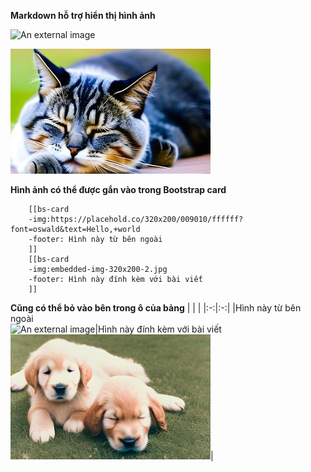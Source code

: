**Markdown hỗ trợ hiển thị hình ảnh**

![An external image](https://placehold.co/320x200/100090/ffffff?font=roboto&text=Hello,+world "Hình này từ bên ngoài")

![An attached image](embedded-img-320x200-1.jpg "Hình này đính kèm với bài viết")

**Hình ảnh có thể được gắn vào trong Bootstrap card**

```bs-cards lightbox=mygallery cols=2 equals
    [[bs-card
    -img:https://placehold.co/320x200/009010/ffffff?font=oswald&text=Hello,+world
    -footer: Hình này từ bên ngoài
    ]]
    [[bs-card
    -img:embedded-img-320x200-2.jpg
    -footer: Hình này đính kèm với bài viết
    ]]
```

**Cũng có thể bỏ vào bên trong ô của bảng**
|   |   |
|:-:|:-:|
|Hình này từ bên ngoài<br/>![An external image](https://placehold.co/320x200/901000/ffffff?font=playfair-display&text=Hello,+world "Hình này từ bên ngoài")|Hình này đính kèm với bài viết<br/>![An attached image](embedded-img-320x200-3.jpg "Hình này đính kèm với bài viết")|
